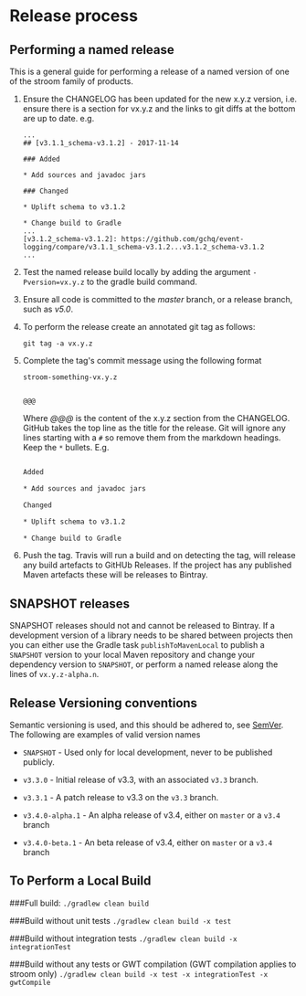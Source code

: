 # Release process

## Performing a named release

This is a general guide for performing a release of a named version of one of the stroom family of products.

1. Ensure the CHANGELOG has been updated for the new x.y.z version, i.e. ensure there is a section for vx.y.z and the links to git diffs at the bottom are up to date. e.g. 

    ```
    ...
    ## [v3.1.1_schema-v3.1.2] - 2017-11-14

    ### Added

    * Add sources and javadoc jars

    ### Changed

    * Uplift schema to v3.1.2

    * Change build to Gradle
    ...
    [v3.1.2_schema-v3.1.2]: https://github.com/gchq/event-logging/compare/v3.1.1_schema-v3.1.2...v3.1.2_schema-v3.1.2
    ...
    ```


1. Test the named release build locally by adding the argument `-Pversion=vx.y.z` to the gradle build command.

1. Ensure all code is committed to the _master_ branch, or a release branch, such as _v5.0_. 

1. To perform the release create an annotated git tag as follows:

    `git tag -a vx.y.z`

1. Complete the tag's commit message using the following format

    ```
    stroom-something-vx.y.z


    @@@
    ```

    Where _@@@_ is the content of the x.y.z section from the CHANGELOG. GitHub takes the top line as the title for the release. Git will ignore any lines starting with a `#` so remove them from the markdown headings. Keep the `*` bullets.  E.g.

    ```event-logging-v3.1.1_schema-v3.1.2

    Added 

    * Add sources and javadoc jars

    Changed

    * Uplift schema to v3.1.2

    * Change build to Gradle
    ```

1. Push the tag. Travis will run a build and on detecting the tag, will release any build artefacts to GitHUb Releases. If the project has any published Maven artefacts these will be releases to Bintray.

## SNAPSHOT releases

SNAPSHOT releases should not and cannot be released to Bintray. If a development version of a library needs to be shared between projects then you can either use the Gradle task `publishToMavenLocal` to publish a `SNAPSHOT` version to your local Maven repository and change your dependency version to `SNAPSHOT`, or perform a named release along the lines of `vx.y.z-alpha.n`.

## Release Versioning conventions

Semantic versioning is used, and this should be adhered to, see [SemVer](https://semver.org/). The following are examples of valid version names

* `SNAPSHOT` - Used only for local development, never to be published publicly.

* `v3.3.0` - Initial release of v3.3, with an associated `v3.3` branch.

* `v3.3.1` - A patch release to v3.3 on the `v3.3` branch.

* `v3.4.0-alpha.1` - An alpha release of v3.4, either on `master` or a `v3.4` branch

* `v3.4.0-beta.1` - An beta release of v3.4, either on `master` or a `v3.4` branch

## To Perform a Local Build

###Full build:
`./gradlew clean build`

###Build without unit tests
`./gradlew clean build -x test`

###Build without integration tests
`./gradlew clean build -x integrationTest`

###Build without any tests or GWT compilation (GWT compilation applies to stroom only)
`./gradlew clean build -x test -x integrationTest -x gwtCompile`




